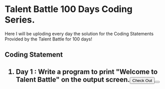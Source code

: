 <h1>Talent Battle 100 Days Coding Series.</h1>
Here I will be uploding every day the solution for the Coding Statements Provided by the Talent Battle for 100 days!

<h2>Coding Statement<h2>
  <ol>
    <li>Day 1 : Write a program to print "Welcome to Talent Battle" on the output screen.<a href="https://talentbattle.in/course/100-days-coding-series-course/368258/module/5555/dashboard"><button>Check Out <button></a></li>
    </ol>
